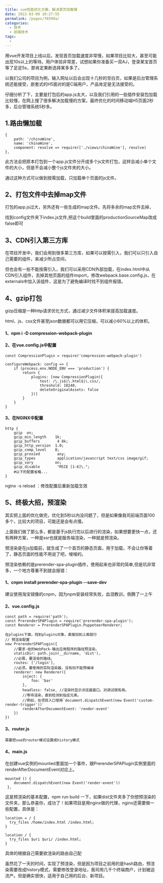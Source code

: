 ```yaml
---
title: vue性能优化方案，解决首页加载慢
date: 2022-03-09 10:27:55
permalink: /pages/f8599a/
categories:
  - 技术
  - 前端技术
tags:
  - 
---
```

用vue开发项目上线以后，发现首页加载速度非常慢，如果项目比较大，甚至可能出现10s以上的等待。用户体验非常差，试想如果你准备买一双AJ，登录某宝首页等了足足5s，那肯定果断选择某多多了。

以我们公司的项目为例，输入网址以后会出现十几秒的空白页，如果是后台管理系统还能接受，嵌套式的H5面对的是C端用户，产品肯定是无法接受的。

仔细分析了下，主要是打包后的app.js太大，以及我们引用的一些插件安装包加载比较慢，在网上搜了很多解决加载慢的方案，最终优化的时间移动端H5页面2秒多，后台管理系统5秒多。

## 1.路由懒加载

    {
        path: '/chinaWine',
        name: 'chinaWine',
        component: resolve => require(['./views/chinaWine'], resolve)
    },

此方法会把原本打包到一个app.js文件分开成多个js文件打包，这样会减小单个文件的大小，但是不会减小整个js文件夹的大小。

通过这种方式可以做到按需加载，只加载单个页面的js文件。

## 2、打包文件中去掉map文件

打包的app.js过大，另外还有一些生成的map文件。先将多余的map文件去掉，

找到config文件夹下index.js文件,把这个build里面的productionSourceMap改成false即可

## 3、CDN引入第三方库

在项目开发中，我们会用到很多第三方库，如果可以按需引入，我们可以只引入自己需要的组件，来减少所占空间，

但也会有一些不能按需引入，我们可以采用CDN外部加载，在index.html中从CDN引入组件，去掉其他页面的组件import，修改webpack.base.config.js，在externals中加入该组件，这是为了避免编译时找不到组件报错。


## 4、gzip打包

gizp压缩是一种http请求优化方式，通过减少文件体积来提高加载速度。

html、js、css文件甚至json数据都可以用它压缩，可以减小60%以上的体积。

#### 1、npm i -D compression-webpack-plugin

#### 2、在vue.config.js中配置

    const CompressionPlugin = require('compression-webpack-plugin')
    
    configureWebpack: config => {
        if (process.env.NODE_ENV === 'production') {
            return {
                plugins: [new CompressionPlugin({
                    test: /\.js$|\.html$|\.css/,
                    threshold: 10240,
                    deleteOriginalAssets: false
                })]
            }
        }
    }

#### 3、在NGINX中配置

    http {
        gzip  on;
        gzip_min_length    1k;
        gzip_buffers        4 8k;
        gzip_http_version  1.0;
        gzip_comp_level    8;
        gzip_proxied        any;
        gzip_types          application/javascript text/css image/gif;
        gzip_vary          on;
        gzip_disable        "MSIE [1-6]\.";
        #以下的配置省略...
    }

nginx -s reload  ：修改配置后重新加载生效

## 5、终极大招，预渲染
    
其实把上面的优化做完，优化到5秒以内没问题了，但是如果像我司前端页面100多个，比较大的项目，可能还是会有点慢。

上面我们做了那么多，都是基于js执行完以后进行的渲染，如果想要更快一点，还有两种方案，一种是ssr也就是服务端渲染，一种就是预渲染。

预渲染是在js加载前，就生成了一个首页的静态页面，用于加载，不会让你等着了，静态页面的性能不用说了吧，嗖嗖的。

预渲染依赖的是prerender-spa-plugin插件，使用起来也非常的简单,但是坑非常多，一个地方尊重不到就会报错：

#### 1、cnpm install prerender-spa-plugin --save-dev

建议使用淘宝镜像的cnpm，因为npm安装经常失败，血泪教训，倒腾了一上午

#### 2、vue.config.js
    
    const path = require('path');
    const PrerenderSPAPlugin = require('prerender-spa-plugin');
    const Renderer = PrerenderSPAPlugin.PuppeteerRenderer;
    
    在plugins下面，找到plugins对象，直接加到上面就行
    // 预渲染配置
    new PrerenderSPAPlugin({
        //要求-给的WebPack-输出应用程序的路径预渲染。
        staticDir: path.join(__dirname, 'dist'),
        //必需，要渲染的路线。
        routes: ['/login'],
        //必须，要使用的实际渲染器，没有则不能预编译
        renderer: new Renderer({
            inject: {
                foo: 'bar'
            },
            headless: false, //渲染时显示浏览器窗口。对调试很有用。  
            //等待渲染，直到检测到指定元素。
            //例如，在项目入口使用`document.dispatchEvent(new Event('custom-render-trigger'))` 
            renderAfterDocumentEvent: 'render-event'
        })
    })

#### 3、router.js
    
    需要把vue的router模式设置成history模式
    
#### 4、main.js
    
在创建vue实例的mounted里面加一个事件，跟PrerenderSPAPlugin实例里面的renderAfterDocumentEvent对应上。
    
    mounted () {
        document.dispatchEvent(new Event('render-event'))
     },
     
 这是预渲染的基本配置，npm run build 一下，如果dist文件夹多了你想预渲染的文件夹，那么恭喜你，成功了！如果项目是用nginx做的代理，nginx还需要做一些配置，具体是：
 
    location = / {
      try_files /home/index.html /index.html;
    }
    
    location / {
      try_files $uri $uri/ /index.html;
    }

具体的根据自己需要欲渲染的路由自己配

虽然花了一天的时间，实现了预渲染，但是因为项目之前用的是hash路由，预渲染需要改成history模式，需要修改登录地址，我司用几千个终端商户，计划被迫流产。但是确实很快，适用于自己用的后台、新项目。

